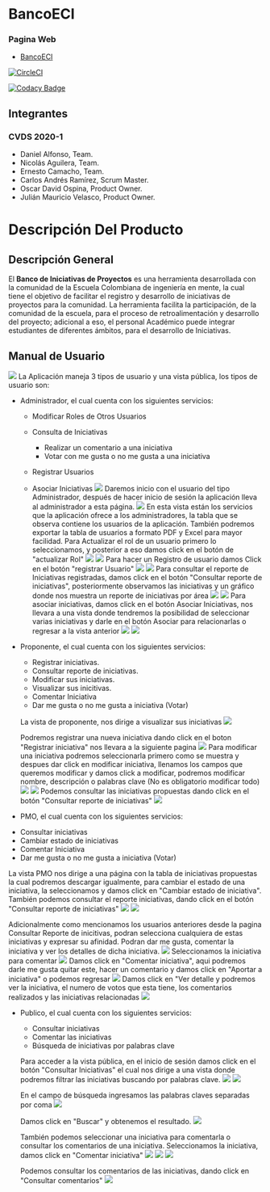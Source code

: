 # BancoECI

### Pagina Web 
* [BancoECI](https://proyecto-cvds-banco.herokuapp.com/login.xhtml)

[![CircleCI](https://circleci.com/gh/CAndresRa/Laboratorio8-CVDS.svg?style=svg)](https://circleci.com/gh/CAndresRa/Laboratorio8-CVDS)

[![Codacy Badge](https://api.codacy.com/project/badge/Grade/9f948df073824e4dbf0787fab38b9207)](https://www.codacy.com/gh/BancoIniciativasECI/BancoECI?utm_source=github.com&amp;utm_medium=referral&amp;utm_content=BancoIniciativasECI/BancoECI&amp;utm_campaign=Badge_Grade)

## Integrantes 
### CVDS 2020-1
* Daniel Alfonso, Team.
* Nicolás Aguilera, Team.
* Ernesto Camacho, Team.
* Carlos Andrés Ramírez, Scrum Master.
* Oscar David Ospina, Product Owner.
* Julián Mauricio Velasco, Product Owner.

# Descripción Del Producto

## Descripción General
El **Banco de Iniciativas de Proyectos** es una herramienta desarrollada con la comunidad de la Escuela Colombiana de ingeniería en mente, la cual tiene el objetivo de facilitar el registro y desarrollo de iniciativas de proyectos para la comunidad. La herramienta facilita la participación, de la comunidad de la escuela, para el proceso de retroalimentación y desarrollo del proyecto; adicional a eso, el personal Académico puede integrar estudiantes de diferentes ámbitos, para el desarrollo de Iniciativas.

## Manual de Usuario
![](https://github.com/BancoIniciativasECI/BancoECI/blob/master/modelos/Recursos/VistaLogin.PNG)
La Aplicación maneja 3 tipos de usuario y una vista pública, los tipos de usuario son:
* Administrador, el cual cuenta con los siguientes servicios:
  - Modificar Roles de Otros Usuarios 
  - Consulta de Iniciativas
  
    - Realizar un comentario a una iniciativa
    - Votar con me gusta  o no me gusta a una iniciativa
    
  - Registrar Usuarios
  - Asociar Iniciativas
![](https://github.com/BancoIniciativasECI/BancoECI/blob/master/modelos/Recursos/InicioAdmin.PNG)
Daremos inicio con el usuario del tipo Administrador, después de hacer inicio de sesión la aplicación lleva al administrador a esta página. 
![](https://github.com/BancoIniciativasECI/BancoECI/blob/master/modelos/Recursos/vistaAdmin.PNG)
En esta vista están los servicios que la aplicación ofrece a los administradores, la tabla que se observa contiene los usuarios de la aplicación. También podremos exportar la tabla de usuarios a formato PDF y Excel para mayor facilidad.
Para Actualizar el rol de un usuario primero lo seleccionamos, y posterior a eso damos click en el botón de "actualizar Rol"
![](https://github.com/BancoIniciativasECI/BancoECI/blob/master/modelos/Recursos/SeleccionUsuario.PNG)
![](https://github.com/BancoIniciativasECI/BancoECI/blob/master/modelos/Recursos/actualizarRol.png)
Para hacer un Registro de usuario damos Click en el botón "registrar Usuario"
![](https://github.com/BancoIniciativasECI/BancoECI/blob/master/modelos/Recursos/vistaAdmin.PNG)
![](https://github.com/BancoIniciativasECI/BancoECI/blob/master/modelos/Recursos/registrarUsuario.PNG)
Para consultar el reporte de Iniciativas registradas, damos click en el botón "Consultar reporte de iniciativas", posteriormente observamos las iniciativas y un gráfico donde nos muestra un reporte de iniciativas por área
![](https://github.com/BancoIniciativasECI/BancoECI/blob/master/modelos/Recursos/vistaAdmin.PNG)
![](https://github.com/BancoIniciativasECI/BancoECI/blob/master/modelos/Recursos/consultarReporteIniciativasAdmin.PNG)
Para asociar iniciativas, damos click en el botón Asociar Iniciativas, nos llevara a una vista donde tendremos la posibilidad de seleccionar varias iniciativas y darle en el botón Asociar para relacionarlas o regresar a la vista anterior 
![](https://github.com/BancoIniciativasECI/BancoECI/blob/master/modelos/Recursos/vistaAdmin.PNG)
![](https://github.com/BancoIniciativasECI/BancoECI/blob/master/modelos/Recursos/asociarIniciativas.PNG)
* Proponente, el cual cuenta con los siguientes servicios: 
  - Registrar iniciativas.
  - Consultar reporte de iniciativas. 
  - Modificar sus iniciativas. 
  - Visualizar sus inicitivas. 
  - Comentar Iniciativa 
  - Dar me gusta o no me gusta a iniciativa (Votar) 
  
  La vista de proponente, nos dirige a visualizar sus iniciativas 
 ![](https://github.com/BancoIniciativasECI/BancoECI/blob/master/modelos/Recursos/vistaProponente.PNG)
 
  Podremos registrar una nueva iniciativa dando click en el boton "Registrar iniciativa" nos llevara a la siguiente pagina 
 ![](https://github.com/BancoIniciativasECI/BancoECI/blob/master/modelos/Recursos/registrarIniciativas.PNG)
  Para modificar una iniciativa podremos seleccionarla primero como se muestra y despues dar click en modificar iniciativa, llenamos los  campos que queremos modificar y damos click a modificar, podremos modificar nombre, descripción o palabras clave (No es obligatorio modificar todo) 
  ![](https://github.com/BancoIniciativasECI/BancoECI/blob/master/modelos/Recursos/seleccionIniciativa.PNG)
  ![](https://github.com/BancoIniciativasECI/BancoECI/blob/master/modelos/Recursos/modificarIniciatia.PNG)
 Podemos consultar las iniciativas propuestas dando click en el botón "Consultar reporte de iniciativas" 
 ![](https://github.com/BancoIniciativasECI/BancoECI/blob/master/modelos/Recursos/consultarReporteIniciativasPMO.PNG)
 
 * PMO, el cual cuenta con los siguientes servicios:
  - Consultar iniciativas 
  - Cambiar estado de iniciativas 
  - Comentar Iniciativa 
  - Dar me gusta o no me gusta a iniciativa (Votar) 
  
  La vista PMO nos dirige a una página con la tabla de iniciativas propuestas la cual podremos descargar igualmente, para cambiar el estado de una iniciativa, la seleccionamos y damos click en "Cambiar estado de iniciativa". También podemos consultar el reporte iniciativas, dando click en el botón "Consultar reporte de iniciativas"
  ![](https://github.com/BancoIniciativasECI/BancoECI/blob/master/modelos/Recursos/cambioEstadoIniciativa.PNG)
  ![](https://github.com/BancoIniciativasECI/BancoECI/blob/master/modelos/Recursos/cambioEstado.png)
  
  Adicionalmente como mencionamos los usuarios anteriores desde la pagina Consultar Reporte de inicitivas, podran selecciona cualquiera de estas iniciativas y expresar su afinidad. Podran dar me gusta, comentar la iniciativa y ver los detalles de dicha iniciativa. 
   ![](https://github.com/BancoIniciativasECI/BancoECI/blob/master/modelos/Recursos/consultarReporteIniciativasPMO.PNG)
   Seleccionamos la iniciativa para comentar 
    ![](https://github.com/BancoIniciativasECI/BancoECI/blob/master/modelos/Recursos/seleccionIniciativaComentar.PNG)
    Damos click en "Comentar iniciativa", aqui podremos darle me gusta quitar este, hacer un comentario y damos click en "Aportar a iniciativa" o podemos regresar
     ![](https://github.com/BancoIniciativasECI/BancoECI/blob/master/modelos/Recursos/aportarIniciativaUsuario.PNG)
     Damos click en "Ver detalle y podremos ver la iniciativa, el numero de votos que esta tiene, los comentarios realizados y las iniciativas relacionadas 
     ![](https://github.com/BancoIniciativasECI/BancoECI/blob/master/modelos/Recursos/verDetalleUsuarios.PNG)
  
  
  
  * Publico, el cual cuenta con los siguientes servicios: 
    - Consultar iniciativas
    - Comentar las iniciativas 
    - Búsqueda de iniciativas por palabras clave
    
    Para acceder a la vista pública, en el inicio de sesión damos click en el botón "Consultar Iniciativas" el cual nos dirige a una vista donde podremos filtrar las iniciativas buscando por palabras clave.
      ![](https://github.com/BancoIniciativasECI/BancoECI/blob/master/modelos/Recursos/VistaLogin.PNG)
      ![](https://github.com/BancoIniciativasECI/BancoECI/blob/master/modelos/Recursos/publicoConsultarIniciativasPalabras.PNG)
      
      En el campo de búsqueda ingresamos las palabras claves separadas por coma 
      ![](https://github.com/BancoIniciativasECI/BancoECI/blob/master/modelos/Recursos/buscarPorPalabras.PNG)
      
      Damos click en "Buscar" y obtenemos el resultado. 
      ![](https://github.com/BancoIniciativasECI/BancoECI/blob/master/modelos/Recursos/resultadoBusquedaPalabras.PNG)
      
      También podemos seleccionar una iniciativa para comentarla o consultar los comentarios de una iniciativa. Seleccionamos la iniciativa, damos click en "Comentar iniciativa" 
      ![](https://github.com/BancoIniciativasECI/BancoECI/blob/master/modelos/Recursos/publicoConsultarIniciativasPalabras.PNG)
      ![](https://github.com/BancoIniciativasECI/BancoECI/blob/master/modelos/Recursos/seleccionarIniciativaPublico.PNG)
      ![](https://github.com/BancoIniciativasECI/BancoECI/blob/master/modelos/Recursos/comentarIniciativaPublico.PNG)
     
     Podemos consultar los comentarios de las iniciativas, dando click en "Consultar comentarios" 
     ![](https://github.com/BancoIniciativasECI/BancoECI/blob/master/modelos/Recursos/verDetallePublicos.PNG)
     
